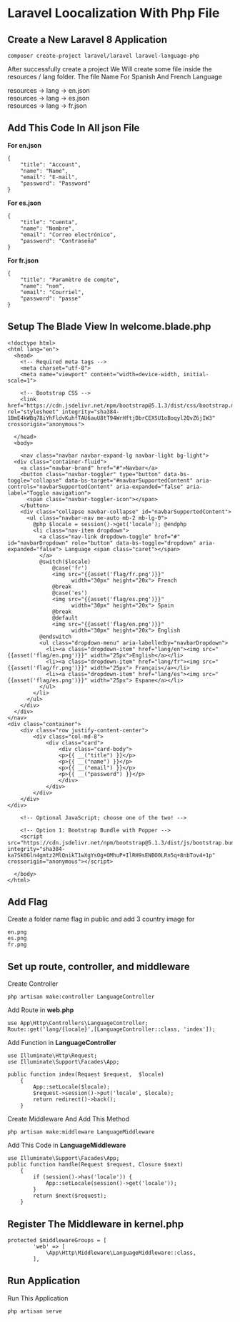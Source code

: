 # Laravel Loocalization With Php File

## Create a New Laravel 8 Application
```
composer create-project laravel/laravel laravel-language-php
```

After successfully create a project We Will create some file inside the resources / lang folder.
The file Name For Spanish And French Language

resources -> lang -> en.json\
resources -> lang -> es.json\
resources -> lang -> fr.json
## Add This Code In All json File 

<b>For en.json</b>
```
{
    "title": "Account",
    "name": "Name",
    "email": "E-mail",
    "password": "Password"
}
```
<b>For es.json</b>
```
{
    "title": "Cuenta",
    "name": "Nombre",
    "email": "Correo electrónico",
    "password": "Contraseña"
}
```

<b>For fr.json</b>
```
{
    "title": "Paramètre de compte",
    "name": "nom",
    "email": "Courriel",
    "password": "passe"
}
```


## Setup The Blade View In <b>welcome.blade.php</b>
```
<!doctype html>
<html lang="en">
  <head>
    <!-- Required meta tags -->
    <meta charset="utf-8">
    <meta name="viewport" content="width=device-width, initial-scale=1">

    <!-- Bootstrap CSS -->
    <link href="https://cdn.jsdelivr.net/npm/bootstrap@5.1.3/dist/css/bootstrap.min.css" rel="stylesheet" integrity="sha384-1BmE4kWBq78iYhFldvKuhfTAU6auU8tT94WrHftjDbrCEXSU1oBoqyl2QvZ6jIW3" crossorigin="anonymous">

  </head>
  <body>
  
    <nav class="navbar navbar-expand-lg navbar-light bg-light">
  <div class="container-fluid">
    <a class="navbar-brand" href="#">Navbar</a>
    <button class="navbar-toggler" type="button" data-bs-toggle="collapse" data-bs-target="#navbarSupportedContent" aria-controls="navbarSupportedContent" aria-expanded="false" aria-label="Toggle navigation">
      <span class="navbar-toggler-icon"></span>
    </button>
    <div class="collapse navbar-collapse" id="navbarSupportedContent">
      <ul class="navbar-nav me-auto mb-2 mb-lg-0">
        @php $locale = session()->get('locale'); @endphp
        <li class="nav-item dropdown">
          <a class="nav-link dropdown-toggle" href="#" id="navbarDropdown" role="button" data-bs-toggle="dropdown" aria-expanded="false"> Language <span class="caret"></span>
          </a>
          @switch($locale)
              @case('fr')
              <img src="{{asset('flag/fr.png')}}" 
                    width="30px" height="20x"> French
              @break
              @case('es')
              <img src="{{asset('flag/es.png')}}" 
                    width="30px" height="20x"> Spain
              @break
              @default
              <img src="{{asset('flag/en.png')}}" 
                    width="30px" height="20x"> English
          @endswitch
          <ul class="dropdown-menu" aria-labelledby="navbarDropdown">
            <li><a class="dropdown-item" href="lang/en"><img src="{{asset('flag/en.png')}}" width="25px">English</a></li>
            <li><a class="dropdown-item" href="lang/fr"><img src="{{asset('flag/fr.png')}}" width="25px"> Français</a></li>
            <li><a class="dropdown-item" href="lang/es"><img src="{{asset('flag/es.png')}}" width="25px"> Espane</a></li>
          </ul>
        </li>
      </ul>
    </div>
  </div>
</nav>
<div class="container">
    <div class="row justify-content-center">
        <div class="col-md-8">
            <div class="card">
                <div class="card-body">
                <p>{{ __("title") }}</p>
                <p>{{ __("name") }}</p>
                <p>{{ __("email") }}</p>
                <p>{{ __("password") }}</p>
                </div>
            </div>
        </div>
    </div>
</div>

    <!-- Optional JavaScript; choose one of the two! -->

    <!-- Option 1: Bootstrap Bundle with Popper -->
    <script src="https://cdn.jsdelivr.net/npm/bootstrap@5.1.3/dist/js/bootstrap.bundle.min.js" integrity="sha384-ka7Sk0Gln4gmtz2MlQnikT1wXgYsOg+OMhuP+IlRH9sENBO0LRn5q+8nbTov4+1p" crossorigin="anonymous"></script>

  </body>
</html>
```
## Add Flag
Create a folder name flag in public and add 3 country image for 
```
en.png
es.png
fr.png
```

## Set up route, controller, and middleware
Create Controller

```
php artisan make:controller LanguageController 
```

Add Route in <b>web.php</b>
```
use App\Http\Controllers\LanguageController;
Route::get('lang/{locale}',[LanguageController::class, 'index']);
```
Add Function in <b>LanguageController</b>
```
use Illuminate\Http\Request;
use Illuminate\Support\Facades\App;

public function index(Request $request,  $locale)
    {
        App::setLocale($locale);
        $request->session()->put('locale', $locale);
        return redirect()->back();
    }
```
Create Middleware And Add This Method
```
php artisan make:middleware LanguageMiddleware
```
Add This Code in <b>LanguageMiddleware</b>

```
use Illuminate\Support\Facades\App;
public function handle(Request $request, Closure $next)
    {
        if (session()->has('locale')) {
            App::setLocale(session()->get('locale'));
        }
        return $next($request);
    }
```

## Register The Middleware in <b>kernel.php</b>
```
protected $middlewareGroups = [
        'web' => [
            \App\Http\Middleware\LanguageMiddleware::class,
        ],
```

## Run Application
Run This Application
```
php artisan serve
```


